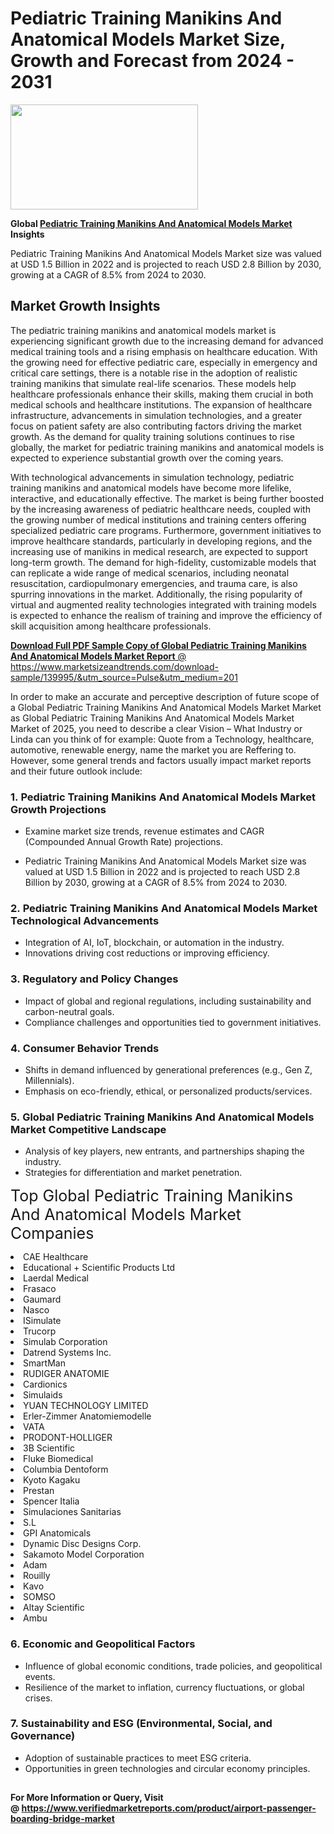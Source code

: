 <H1>Pediatric Training Manikins And Anatomical Models Market Size, Growth and Forecast from 2024 - 2031</H1><img class="aligncenter size-medium wp-image-584254" src="https://thirdeyenews.in/wp-content/uploads/2024/09/Global-Market-Research-300x168.jpeg" alt="" width="300" height="168" /><p><strong>Global&nbsp;<a href="https://www.marketsizeandtrends.com/download-sample/139995/&amp;utm_source=Pulse&amp;utm_medium=201">Pediatric Training Manikins And Anatomical Models Market</a> Insights</strong></p><p>Pediatric Training Manikins And Anatomical Models Market size was valued at USD 1.5 Billion in 2022 and is projected to reach USD 2.8 Billion by 2030, growing at a CAGR of 8.5% from 2024 to 2030.</p><p><h2>Market Growth Insights</h2> <p>The pediatric training manikins and anatomical models market is experiencing significant growth due to the increasing demand for advanced medical training tools and a rising emphasis on healthcare education. With the growing need for effective pediatric care, especially in emergency and critical care settings, there is a notable rise in the adoption of realistic training manikins that simulate real-life scenarios. These models help healthcare professionals enhance their skills, making them crucial in both medical schools and healthcare institutions. The expansion of healthcare infrastructure, advancements in simulation technologies, and a greater focus on patient safety are also contributing factors driving the market growth. As the demand for quality training solutions continues to rise globally, the market for pediatric training manikins and anatomical models is expected to experience substantial growth over the coming years.</p> <p><a href="#"></a></p> <p>With technological advancements in simulation technology, pediatric training manikins and anatomical models have become more lifelike, interactive, and educationally effective. The market is being further boosted by the increasing awareness of pediatric healthcare needs, coupled with the growing number of medical institutions and training centers offering specialized pediatric care programs. Furthermore, government initiatives to improve healthcare standards, particularly in developing regions, and the increasing use of manikins in medical research, are expected to support long-term growth. The demand for high-fidelity, customizable models that can replicate a wide range of medical scenarios, including neonatal resuscitation, cardiopulmonary emergencies, and trauma care, is also spurring innovations in the market. Additionally, the rising popularity of virtual and augmented reality technologies integrated with training models is expected to enhance the realism of training and improve the efficiency of skill acquisition among healthcare professionals.</p> <p><a href="#"></p><p><span class=""><strong>Download Full PDF Sample Copy of Global Pediatric Training Manikins And Anatomical Models Market Report</strong> @ <a href="https://www.marketsizeandtrends.com/download-sample/139995/&amp;utm_source=Pulse&amp;utm_medium=201" target="_blank">https://www.marketsizeandtrends.com/download-sample/139995/&amp;utm_source=Pulse&amp;utm_medium=201</a></span></p><p>In order to make an accurate and perceptive description of future scope of a Global&nbsp;Pediatric Training Manikins And Anatomical Models Market Market as Global&nbsp;Pediatric Training Manikins And Anatomical Models Market Market of 2025, you need to describe a clear Vision &ndash; What Industry or Linda can you think of for example: Quote from a Technology, healthcare, automotive, renewable energy, name the market you are Reffering to. However, some general trends and factors usually impact market reports and their future outlook include:</p><h3>1.&nbsp;<strong>Pediatric Training Manikins And Anatomical Models Market Growth Projections</strong></h3><ul><li>Examine market size trends, revenue estimates and CAGR (Compounded Annual Growth Rate) projections.</li><li><p>Pediatric Training Manikins And Anatomical Models Market size was valued at USD 1.5 Billion in 2022 and is projected to reach USD 2.8 Billion by 2030, growing at a CAGR of 8.5% from 2024 to 2030.</p></li></ul><h3>2.&nbsp;<strong>Pediatric Training Manikins And Anatomical Models Market Technological Advancements</strong></h3><ul><li>Integration of AI, IoT, blockchain, or automation in the industry.</li><li>Innovations driving cost reductions or improving efficiency.</li></ul><h3>3.&nbsp;<strong>Regulatory and Policy Changes</strong></h3><ul><li>Impact of global and regional regulations, including sustainability and carbon-neutral goals.</li><li>Compliance challenges and opportunities tied to government initiatives.</li></ul><h3>4.&nbsp;<strong>Consumer Behavior Trends</strong></h3><ul><li>Shifts in demand influenced by generational preferences (e.g., Gen Z, Millennials).</li><li>Emphasis on eco-friendly, ethical, or personalized products/services.</li></ul><h3>5.&nbsp;<strong>Global Pediatric Training Manikins And Anatomical Models Market Competitive Landscape</strong></h3><ul><li>Analysis of key players, new entrants, and partnerships shaping the industry.</li><li>Strategies for differentiation and market penetration.</li></ul><p data-pm-slice="1 1 []"><span style="color: inherit; font-family: inherit; font-size: 25px;">Top Global Pediatric Training Manikins And Anatomical Models Market Companies</span></p><div class="" data-test-id=""><p><li>CAE Healthcare</li><li> Educational + Scientific Products Ltd</li><li> Laerdal Medical</li><li> Frasaco</li><li> Gaumard</li><li> Nasco</li><li> ISimulate</li><li> Trucorp</li><li> Simulab Corporation</li><li> Datrend Systems Inc.</li><li> SmartMan</li><li> RUDIGER ANATOMIE</li><li> Cardionics</li><li> Simulaids</li><li> YUAN TECHNOLOGY LIMITED</li><li> Erler-Zimmer Anatomiemodelle</li><li> VATA</li><li> PRODONT-HOLLIGER</li><li> 3B Scientific</li><li> Fluke Biomedical</li><li> Columbia Dentoform</li><li> Kyoto Kagaku</li><li> Prestan</li><li> Spencer Italia</li><li> Simulaciones Sanitarias</li><li> S.L</li><li> GPI Anatomicals</li><li> Dynamic Disc Designs Corp.</li><li> Sakamoto Model Corporation</li><li> Adam</li><li> Rouilly</li><li> Kavo</li><li> SOMSO</li><li> Altay Scientific</li><li> Ambu</li></p></div><h3>6.&nbsp;<strong>Economic and Geopolitical Factors</strong></h3><ul><li>Influence of global economic conditions, trade policies, and geopolitical events.</li><li>Resilience of the market to inflation, currency fluctuations, or global crises.</li></ul><h3>7.&nbsp;<strong>Sustainability and ESG (Environmental, Social, and Governance)</strong></h3><ul><li>Adoption of sustainable practices to meet ESG criteria.</li><li>Opportunities in green technologies and circular economy principles.</li></ul><h2><strong style="font-size: 14px;">For More Information or Query, Visit @&nbsp;</strong><a style="background-color: #ffffff; font-size: 14px;" href="https://www.marketsizeandtrends.com/report/pediatric-training-manikins-and-anatomical-models-market/" target="_blank">https://www.verifiedmarketreports.com/product/airport-passenger-boarding-bridge-market</a></h2>
